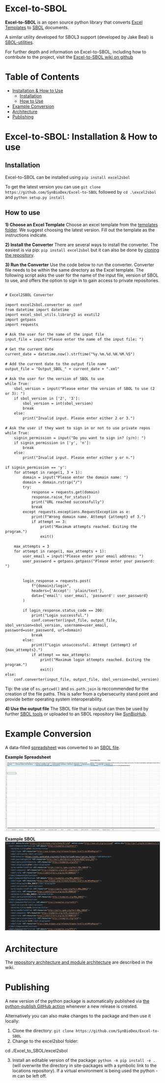 # Excel-to-SBOL

**Excel-to-SBOL** is an open source python library that converts [Excel Templates](https://github.com/SynBioDex/Excel-to-SBOL/tree/master/excel2sbol/resources/templates) to [SBOL](https://sbolstandard.org/) documents.

A similar utility developed for SBOL3 support (developed by Jake Beal) is [SBOL-utilities](https://github.com/SynBioDex/SBOL-utilities).

For further depth and information on Excel-to-SBOL, including how to contribute to the project, visit the [Excel-to-SBOL wiki on github](https://github.com/SynBioDex/Excel-to-SBOL/wiki)



# Table of Contents
- [Installation & How to Use](#installation--how-to-use)
    - [Installation](#installation)
    - [How to Use](#how-to-use)
- [Example Conversion](#example-conversion)
- [Architecture](#architecture)
- [Publishing](#publishing)

<!-- # Interface

![VisBOL Example Visualization](./images/example.png) -->

# Excel-to-SBOL: Installation & How to use

## Installation

Excel-to-SBOL can be installed using `pip install excel2sbol`

To get the latest version you can use `git clone https://github.com/SynBioDex/Excel-to-SBOL` followed by `cd .\excel2sbol` and `python setup.py install`

## How to use

**1) Choose an Excel Template**
Choose an excel template from the [templates folder](https://github.com/SynBioDex/Excel-to-SBOL/tree/master/excel2sbol/resources/templates).
We suggest choosing the latest version. Fill out the template as the instructions indicate. 

**2) Install the Converter**
There are several ways to install the converter. The easiest is via pip: `pip install excel2sbol` but it can also be done by [cloning the repository](https://github.com/SynBioDex/Excel-to-SBOL/wiki/2.-Cloning-From-GitHub).

**3) Run the Converter**
Use the code below to run the converter. Converter file needs to be within the same directory as the Excel template.
The following script asks the user for the name of the input file, version of SBOL to use, and offers the option to sign in to gain access to private repositories.
```

# Excel2SBOL Converter

import excel2sbol.converter as conf
from datetime import datetime
import excel_sbol_utils.library2 as exutil2
import getpass
import requests

# Ask the user for the name of the input file
input_file = input("Please enter the name of the input file: ")

# Get the current date
current_date = datetime.now().strftime("%y.%m.%d.%H.%M.%S")

# Add the current date to the output file name
output_file = "Output_SBOL_" + current_date + ".xml"

# Ask the user for the version of SBOL to use
while True:
    sbol_version = input("Please enter the version of SBOL to use (2 or 3): ")
    if sbol_version in ['2', '3']:
        sbol_version = int(sbol_version)
        break
    else:
        print("Invalid input. Please enter either 2 or 3.")

# Ask the user if they want to sign in or not to use private repos
while True:
    signin_permission = input("Do you want to sign in? (y/n): ")
    if signin_permission in ['y', 'n']:
        break
    else:
        print("Invalid input. Please enter either y or n.")

if signin_permission == 'y':
    for attempt in range(1, 3 + 1):
        domain = input("Please enter the domain name: ")
        domain = domain.rstrip("/")
        try:
            response = requests.get(domain)
            response.raise_for_status()  
            print("URL reached successfully")
            break
        except requests.exceptions.RequestException as e:
            print(f"Wrong domain name. Attempt {attempt} of 3.")
            if attempt == 3:
                print("Maximum attempts reached. Exiting the program.")
                exit()

    max_attempts = 3
    for attempt in range(1, max_attempts + 1):
        user_email = input("Please enter your email address: ")
        user_password = getpass.getpass("Please enter your password: ")
        

        login_response = requests.post(
            f"{domain}/login",
            headers={'Accept': 'plain/text'},
            data={'email': user_email, 'password': user_password}
        )

        if login_response.status_code == 200:
            print("Login successful.")
            conf.converter(input_file, output_file, sbol_version=sbol_version, username=user_email, password=user_password, url=domain)
            break
        else:
            print(f"Login unsuccessful. Attempt {attempt} of {max_attempts}.")
            if attempt == max_attempts:
                print("Maximum login attempts reached. Exiting the program.")
                exit()
else:
    conf.converter(input_file, output_file, sbol_version=sbol_version)

```

Tip: the use of `os.getcwd()` and `os.path.join` is reccommended for the creation of the file paths. This is safer from a cybersecurity stand point and provide better operating system interoperability.

**4) Use the output file**
The SBOL file that is output can then be used by further [SBOL tools](https://sbolstandard.org/applications/) or uploaded to an SBOL repository like [SynBioHub](https://synbiohub.org/).

# Example Conversion

A data-filled [spreadsheet](https://github.com/SynBioDex/Excel-to-SBOL/blob/master/excel2sbol/resources/templates/Example.xlsm) was converted to an [SBOL file](https://github.com/SynBioDex/Excel-to-SBOL/blob/master/excel2sbol/tests/test_files/Example.xml).

**Example Spreadsheet**
![Example Spreadsheet](https://github.com/SynBioDex/Excel-to-SBOL/blob/master/images/sample-template.png)

**Example SBOL**
![Example SBOL](https://github.com/SynBioDex/Excel-to-SBOL/blob/master/images/sample-xml.png)



# Architecture

The [repository architecture and module architecture](https://github.com/SynBioDex/Excel-to-SBOL/wiki/4.-Excel2SBOL-Module-and-Repository-Architecture) are described in the wiki.

# Publishing

A new version of the python package is automatically published via [the python-publish GitHub action](https://github.com/SynBioDex/Excel-to-SBOL/blob/master/.github/workflows/python-publish.yml) whenever a new release is created.

Alternatively you can also make changes to the package and then use it locally:
1. Clone the directory: `git clone https://github.com/SynBioDex/Excel-to-SBOL`
2. Change to the excel2sbol folder: 
                                   
cd ./Excel_to_SBOL/excel2sbol
                                   
3. Install an editable version of the package: `python -m pip install -e .` (will overwrite the directory in site-packages with a symbolic link to the locations repository). If a virtual environment is being used the python -m can be left off.
